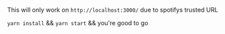 This will only work on `http://localhost:3000/` due to spotifys trusted URL

`yarn install` && `yarn start` && you're good to go
